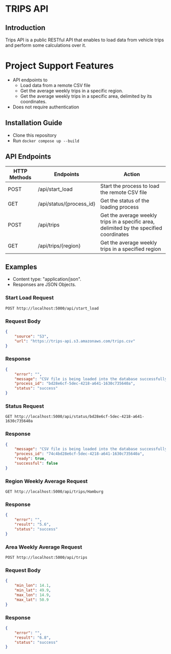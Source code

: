 # TRIPS API

## Introduction
Trips API is a public RESTful API that enables to load data from vehicle trips and perform some calculations over it.

# Project Support Features
* API endpoints to 
    - Load data from a remote CSV file
    - Get the average weekly trips in a specific region.
    - Get the average weekly trips in a specific area, delimited by its coordinates.
* Does not require authentication

## Installation Guide
* Clone this repository
* Run `docker compose up --build`

## API Endpoints
| HTTP Methods  | Endpoints                 | Action                                                                                    |
| ------------- | ------------------------- | ----------------------------------------------------------------------------------------- |
| POST          | /api/start_load           | Start the process to load the remote CSV file                                             |
| GET           | /api/status/{process_id}  | Get the status of the loading process                                                     |
| POST          | /api/trips                | Get the average weekly trips in a specific area, delimited by the specified coordinates   |
| GET           | /api/trips/{region}       | Get the average weekly trips in a specified region                                        |

## Examples
* Content type: "application/json". 
* Responses are JSON Objects. 

### Start Load Request
`POST http://localhost:5000/api/start_load`

### Request Body
```json
{
    "source": "S3",
    "url": "https://trips-api.s3.amazonaws.com/trips.csv"
}
```

### Response
```json
{
    "error": "",
    "message": "CSV file is being loaded into the database successfully.",
    "process_id": "bd28e6cf-5dec-4218-a641-1630c735640a",
    "status": "success"
}
```

### Status Request
`GET http://localhost:5000/api/status/bd28e6cf-5dec-4218-a641-1630c735640a`

### Response
```json
{
    "message": "CSV file is being loaded into the database successfully.",
    "process_id": "74c4bd28e6cf-5dec-4218-a641-1630c735640a",
    "ready": true,
    "successful": false
}
```

### Region Weekly Average Request
`GET http://localhost:5000/api/trips/Hamburg`

### Response
```json
{
    "error": "",
    "result": "5.6",
    "status": "success"
}
```

### Area Weekly Average Request
`POST http://localhost:5000/api/trips`

### Request Body
```json
{
    "min_lon": 14.1,
    "min_lat": 49.9,
    "max_lon": 14.9,
    "max_lat": 50.9
}
```

### Response
```json
{
    "error": "",
    "result": "6.8",
    "status": "success"
}
```

